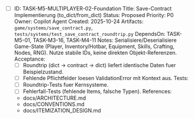 - [ ] ID: TASK-M5-MULTIPLAYER-02-Foundation
  Title: Save-Contract Implementierung (to_dict/from_dict)
  Status: Proposed
  Priority: P0
  Owner: Copilot Agent
  Created: 2025-10-24
  Artifacts: `game/systems/save_contract.py`, `tests/systems/test_save_contract_roundtrip.py`
  DependsOn: TASK-M5-01, TASK-M3-16, TASK-M4-11
  Notes:
  Serialisiere/Deserialisiere Game-State (Player, Inventory/Hotbar, Equipment, Skills, Crafting, Nodes, RNG). Nutze stabile IDs, keine direkten Objekt-Referenzen.
  Acceptance:
  - [ ] Roundtrip (dict -> contract -> dict) liefert identische Daten fuer Beispielzustand.
  - [ ] Fehlende Pflichtfelder loesen ValidationError mit Kontext aus.
  Tests:
  - [ ] Roundtrip-Tests fuer Kernsysteme.
  - [ ] Fehlerfall-Tests (fehlende Items, falsche Typen).
  References:
  - docs/ARCHITECTURE.md
  - docs/CONVENTIONS.md
  - docs/ITEMIZATION_DESIGN.md

